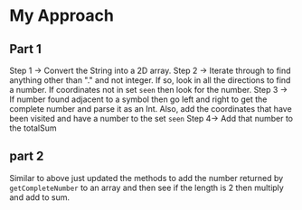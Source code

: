 # My Approach
## Part 1
Step 1 -> Convert the String into a 2D array. 
Step 2 -> Iterate through to find anything other than "." and not integer. If so, look in all the directions to find a number. If coordinates not in set `seen` then look for the number. 
Step 3 -> If number found adjacent to a symbol then go left and right to get the complete number and parse it as an Int. Also, add the coordinates that have been visited and have a number to the set `seen`
Step 4-> Add that number to the totalSum

## part 2
Similar to above just updated the methods to add the number returned by `getCompleteNumber` to an array and then see if the length is 2 then multiply and add to sum. 
